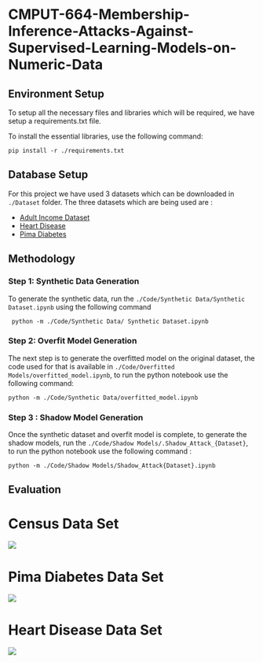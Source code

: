 # CMPUT-664-Membership-Inference-Attacks-Against-Supervised-Learning-Models-on-Numeric-Data

## Environment Setup
To setup all the necessary files and libraries which will be required, we have setup a requirements.txt file.

To install the essential libraries, use the following command:
```
pip install -r ./requirements.txt
```

## Database Setup

For this project we have used 3 datasets which can be downloaded in ```./Dataset``` folder. The three datasets which are being used are : 
- [Adult Income Dataset ](https://github.com/brij1823/CMPUT-664-Membership-Inference-Attacks-Against-Supervised-Learning-Models-on-Textual-Data/tree/main/Dataset/adult%20census)
- [ Heart Disease](https://github.com/brij1823/CMPUT-664-Membership-Inference-Attacks-Against-Supervised-Learning-Models-on-Textual-Data/tree/main/Dataset/Heart%20Disease)
- [Pima Diabetes](https://github.com/brij1823/CMPUT-664-Membership-Inference-Attacks-Against-Supervised-Learning-Models-on-Textual-Data/tree/main/Dataset/Pima%20Diabetes)

## Methodology

### Step 1: Synthetic Data Generation

To generate the synthetic data, run the ```./Code/Synthetic Data/Synthetic Dataset.ipynb``` using the following command

``` python -m ./Code/Synthetic Data/ Synthetic Dataset.ipynb```


### Step 2: Overfit Model Generation
The next step is to generate the overfitted model on the original dataset, the code used for that is available in ```./Code/Overfitted Models/overfitted_model.ipynb```, to run the python notebook use the following command:
```
python -m ./Code/Synthetic Data/overfitted_model.ipynb
```

### Step 3 : Shadow Model Generation
Once the synthetic dataset and overfit model is complete, to generate the shadow models, run the ```./Code/Shadow Models/.Shadow_Attack_{Dataset}```, to run the python notebook use the following command :

```
python -m ./Code/Shadow Models/Shadow_Attack{Dataset}.ipynb
```

## Evaluation

# Census Data Set
![](Census_data_results.png)

# Pima Diabetes Data Set
![](Diabetes_data_results.png)

# Heart Disease Data Set
![](Heart_data_results.png)

